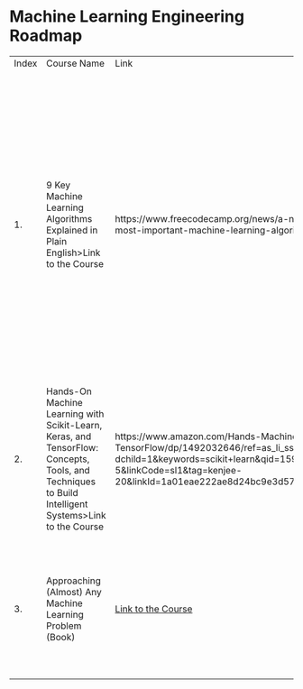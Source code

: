 # Machine Learning Engineering Roadmap

















<table>
  <tr>
    <td>Index</td>
    <td>Course Name</td>
    <td>Link</td>
    <td>Description</td>
  </tr>

  <tr>
    <td>1.</td>
    <td>9 Key Machine Learning Algorithms Explained in Plain English>Link to the Course</a></td>
    <td>https://www.freecodecamp.org/news/a-no-code-intro-to-the-9-most-important-machine-learning-algorithms-today/</td>
    <td>A very useful intro to 9 of the most used machine learning algorithms used. Even better, it is light on pure maths, and more heavy on the explaining concepts side ... and using normal and plain english to boot! IMPORTANT! -> Be sure to check the rest of the site as you'll probably find a ton of other useful stuff there!</td>
 </tr>

  <tr>
    <td>2.</td>
    <td>Hands-On Machine Learning with Scikit-Learn, Keras, and TensorFlow: Concepts, Tools, and Techniques to Build Intelligent Systems>Link to the Course</a></td>
    <td>https://www.amazon.com/Hands-Machine-Learning-Scikit-Learn-TensorFlow/dp/1492032646/ref=as_li_ss_tl?dchild=1&keywords=scikit+learn&qid=1598661723&sr=8-5&linkCode=sl1&tag=kenjee-20&linkId=1a01eae222ae8d24bc9e3d57b223f94a&language=en_US</td>
    <td>A book with practical ML examples focusing on both the scikit-learn and tensorflow libraries. A must that has been recommended by many ML experts!</td>
 </tr>
    <td>3.</td>
    <td>Approaching (Almost) Any Machine Learning Problem (Book)</td>
    <td><a href="https://www.amazon.com/Approaching-Almost-Machine-Learning-Problem-ebook/dp/B089P13QHT/ref=as_li_ss_tl?dchild=1&keywords=abhishek+thakur&qid=1598661786&sr=8-1&linkCode=sl1&tag=kenjee-20&linkId=43f219fc9875e634f0a5536acd4fa781&language=en_US">Link to the Course</a></td>
    <td>If you have a bit of theoretical knowledege, it is a useful book to find guidance to find solutions where machine learning is useful!</td>
  </tr>
</table>
<br><br>




